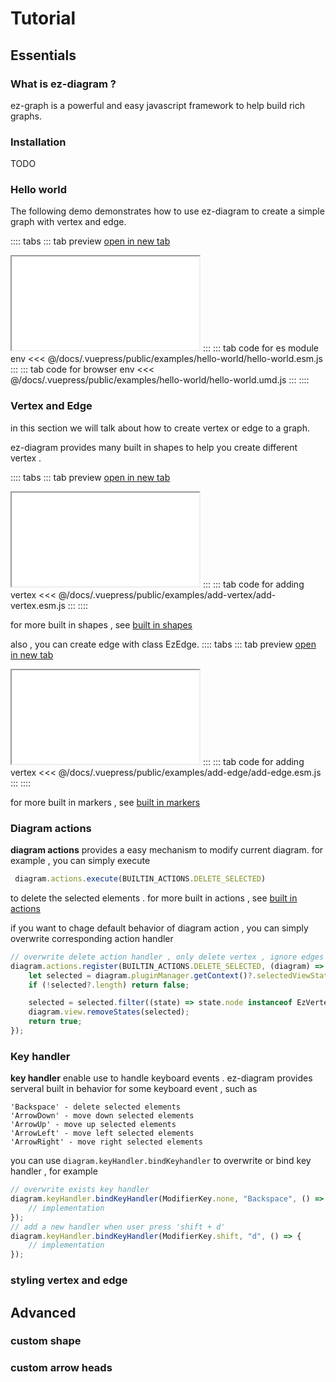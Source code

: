 # Tutorial
## Essentials
### What is ez-diagram ?
ez-graph is a powerful and easy javascript framework to help build rich graphs.
### Installation
TODO
### Hello world
The following demo demonstrates how to use ez-diagram to create a simple graph with vertex and edge.

:::: tabs
::: tab preview
<a href="/examples/hello-world/hello-world.html" target="_blank">open in new tab</a>
<iframe class="thin" src="/examples/hello-world/hello-world.html"></iframe>
:::
::: tab code for es module env
<<< @/docs/.vuepress/public/examples/hello-world/hello-world.esm.js
:::
::: tab code for browser env
<<< @/docs/.vuepress/public/examples/hello-world/hello-world.umd.js
:::
::::


### Vertex and Edge
in this section we will talk about how to create  vertex or  edge to a graph.

ez-diagram provides many built in shapes to help you create different vertex .

:::: tabs
::: tab preview
<a href="/examples/add-vertex/add-vertex.html" target="_blank">open in new tab</a>
<iframe class="thin" src="/examples/add-vertex/add-vertex.html"></iframe>
:::
::: tab code for adding vertex
<<< @/docs/.vuepress/public/examples/add-vertex/add-vertex.esm.js
:::
::::

for more built in shapes , see <a href="/api-reference/modules.html#BUILTIN_SHAPE" target="_blank">built in shapes</a>

also , you can create edge with class EzEdge.
:::: tabs
::: tab preview
<a href="/examples/add-edge/add-edge.html" target="_blank">open in new tab</a>
<iframe class="thin" src="/examples/add-edge/add-edge.html"></iframe>
:::
::: tab code for adding vertex
<<< @/docs/.vuepress/public/examples/add-edge/add-edge.esm.js
:::
::::

for more built in markers , see <a href="/api-reference/modules.html#BUILTIN_MARKER" target="_blank">built in markers</a>

### Diagram actions

**diagram actions** provides a easy mechanism to modify current diagram. for example , you can simply execute
```javascript
 diagram.actions.execute(BUILTIN_ACTIONS.DELETE_SELECTED)
```
to delete the selected elements . for more built in actions , see 
<a href="/api-reference/modules.html#BUILTIN_MARKER" target="_blank">built in actions</a>

if you want to chage default behavior of diagram action , you can simply overwrite corresponding action handler
```javascript
// overwrite delete action handler , only delete vertex , ignore edges
diagram.actions.register(BUILTIN_ACTIONS.DELETE_SELECTED, (diagram) => {
    let selected = diagram.pluginManager.getContext()?.selectedViewStates;
    if (!selected?.length) return false;

    selected = selected.filter((state) => state.node instanceof EzVertex);
    diagram.view.removeStates(selected);
    return true;
});
```

### Key handler
**key handler** enable use to handle keyboard events . ez-diagram provides serveral built in behavior for some keyboard event , such as
```
'Backspace' - delete selected elements
'ArrowDown' - move down selected elements
'ArrowUp' - move up selected elements
'ArrowLeft' - move left selected elements
'ArrowRight' - move right selected elements
```
you can use ``` diagram.keyHandler.bindKeyhandler ``` to overwrite or bind key handler , for example
```javascript
// overwrite exists key handler
diagram.keyHandler.bindKeyHandler(ModifierKey.none, "Backspace", () => {
    // implementation
});
// add a new handler when user press 'shift + d'
diagram.keyHandler.bindKeyHandler(ModifierKey.shift, "d", () => {
    // implementation
});

```

### styling vertex and edge



## Advanced
### custom shape
### custom arrow heads

